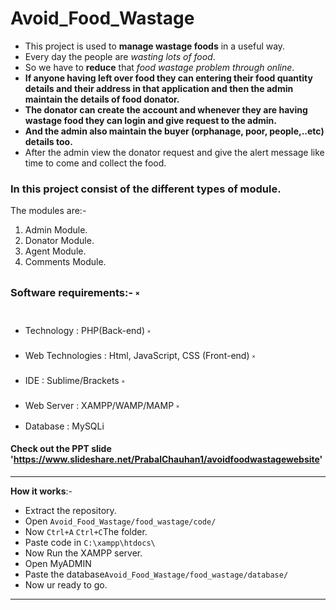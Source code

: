 # Avoid_Food_Wastage
* This project is used to **manage wastage foods** in a useful way. 
* Every day the people are *wasting lots of food*.
* So we have to **reduce** that *food wastage problem through online*. 
* **If anyone having left over food they can entering their food quantity details and their address in that application and then the admin maintain the details of food donator.**
* **The donator can create the account and whenever they are having wastage food they can login and give request to the admin.** 
* **And the admin also maintain the buyer (orphanage, poor, people,..etc) details too.**
* After the admin view the donator request and give the alert message like time to come and collect the food.

### In this project consist of the different **types of module**. 

The modules are:-

1. Admin Module.
2. Donator Module.
3. Agent Module.
4. Comments Module.

### Software requirements:- ༝ 

* Technology : PHP(Back-end) ༝ 
* Web Technologies : Html, JavaScript, CSS (Front-end) ༝ 
* IDE : Sublime/Brackets ༝ 
* Web Server : XAMPP/WAMP/MAMP ༝ 
* Database : MySQLi

#### Check out the PPT slide 'https://www.slideshare.net/PrabalChauhan1/avoidfoodwastagewebsite'
---
**How it works**:-

* Extract the repository.
* Open `Avoid_Food_Wastage/food_wastage/code/`
* Now `Ctrl+A` `Ctrl+C`The folder.
* Paste code in `C:\xampp\htdocs\`
* Now Run the XAMPP server.
* Open MyADMIN
* Paste the database`Avoid_Food_Wastage/food_wastage/database/`
* Now ur ready to go.
---
